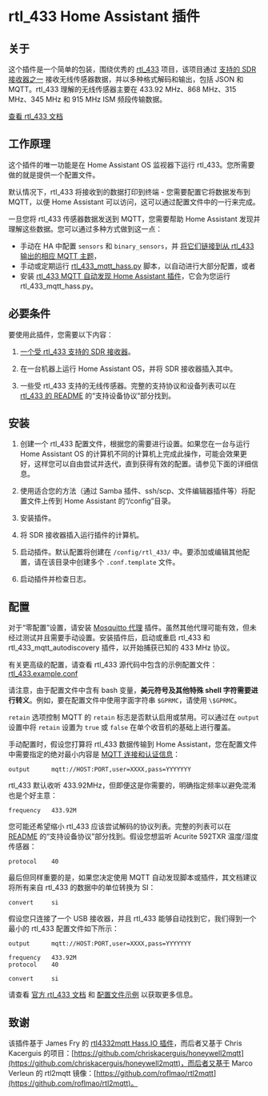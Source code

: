 # rtl_433 Home Assistant 插件

## 关于

这个插件是一个简单的包装，围绕优秀的 [rtl_433](https://github.com/merbanan/rtl_433) 项目，该项目通过 [支持的 SDR 接收器之一](https://triq.org/rtl_433/HARDWARE.html) 接收无线传感器数据，并以多种格式解码和输出，包括 JSON 和 MQTT。rtl_433 理解的无线传感器主要在 433.92 MHz、868 MHz、315 MHz、345 MHz 和 915 MHz ISM 频段传输数据。

[查看 rtl_433 文档](https://triq.org/rtl_433)

## 工作原理

这个插件的唯一功能是在 Home Assistant OS 监视器下运行 rtl_433。您所需要做的就是提供一个配置文件。

默认情况下，rtl_433 将接收到的数据打印到终端 - 您需要配置它将数据发布到 MQTT，以便 Home Assistant 可以访问，这可以通过配置文件中的一行来完成。

一旦您将 rtl_433 传感器数据发送到 MQTT，您需要帮助 Home Assistant 发现并理解这些数据。您可以通过多种方式做到这一点：

  * 手动在 HA 中配置 `sensors` 和 `binary_sensors`，并 [将它们链接到从 rtl_433 输出的相应 MQTT 主题](https://www.home-assistant.io/integrations/sensor.mqtt/)，
  * 手动或定期运行 [rtl_433_mqtt_hass.py](https://github.com/merbanan/rtl_433/tree/master/examples/rtl_433_mqtt_hass.py) 脚本，以自动进行大部分配置，或者
  * 安装 [rtl_433 MQTT 自动发现 Home Assistant 插件](https://github.com/pbkhrv/rtl_433-hass-addons/tree/main/rtl_433_mqtt_autodiscovery)，它会为您运行 rtl_433_mqtt_hass.py。

## 必要条件

 要使用此插件，您需要以下内容：

 1. [一个受 rtl_433 支持的 SDR 接收器](https://triq.org/rtl_433/HARDWARE.html)。

 2. 在一台机器上运行 Home Assistant OS，并将 SDR 接收器插入其中。

 3. 一些受 rtl_433 支持的无线传感器。完整的支持协议和设备列表可以在 [rtl_433 的 README](https://github.com/merbanan/rtl_433/blob/master/README.md) 的“支持设备协议”部分找到。

## 安装

 1. 创建一个 rtl_433 配置文件，根据您的需要进行设置。如果您在一台与运行 Home Assistant OS 的计算机不同的计算机上完成此操作，可能会效果更好，这样您可以自由尝试并迭代，直到获得有效的配置。请参见下面的详细信息。

 2. 使用适合您的方法（通过 Samba 插件、ssh/scp、文件编辑器插件等）将配置文件上传到 Home Assistant 的“/config”目录。

 3. 安装插件。

 5. 将 SDR 接收器插入运行插件的计算机。

 5. 启动插件。默认配置将创建在 `/config/rtl_433/` 中。要添加或编辑其他配置，请在该目录中创建多个 `.conf.template` 文件。

 6. 启动插件并检查日志。

## 配置

对于“零配置”设置，请安装 [Mosquitto 代理](https://github.com/home-assistant/addons/blob/master/mosquitto/DOCS.md) 插件。虽然其他代理可能有效，但未经过测试并且需要手动设置。安装插件后，启动或重启 rtl_433 和 rtl_433_mqtt_autodiscovery 插件，以开始捕获已知的 433 MHz 协议。

有关更高级的配置，请查看 rtl_433 源代码中包含的示例配置文件：[rtl_433.example.conf](https://github.com/merbanan/rtl_433/blob/master/conf/rtl_433.example.conf)

请注意，由于配置文件中含有 bash 变量，**美元符号及其他特殊 shell 字符需要进行转义**。例如，要在配置文件中使用字面字符串 `$GPRMC`，请使用 `\$GPRMC`。

`retain` 选项控制 MQTT 的 `retain` 标志是否默认启用或禁用。可以通过在 `output` 设置中将 `retain` 设置为 `true` 或 `false` 在单个收音机的基础上进行覆盖。

手动配置时，假设您打算将 rtl_433 数据传输到 Home Assistant，您在配置文件中需要指定的绝对最小内容是 [MQTT 连接和认证信息](https://triq.org/rtl_433/OPERATION.html#mqtt-output)：

```
output      mqtt://HOST:PORT,user=XXXX,pass=YYYYYYY
```

rtl_433 默认收听 433.92MHz，但即便这是你需要的，明确指定频率以避免混淆也是个好主意：

```
frequency   433.92M
```

您可能还希望缩小 rtl_433 应该尝试解码的协议列表。完整的列表可以在 [README](https://github.com/merbanan/rtl_433/blob/master/README.md) 的“支持设备协议”部分找到。假设您想监听 Acurite 592TXR 温度/湿度传感器：

```
protocol    40
```

最后但同样重要的是，如果您决定使用 MQTT 自动发现脚本或插件，其文档建议将所有来自 rtl_433 的数据中的单位转换为 SI：

```
convert     si
```

假设您只连接了一个 USB 接收器，并且 rtl_433 能够自动找到它，我们得到一个最小的 rtl_433 配置文件如下所示：

```
output      mqtt://HOST:PORT,user=XXXX,pass=YYYYYYY

frequency   433.92M
protocol    40

convert     si
```

请查看 [官方 rtl_433 文档](https://triq.org/rtl_433) 和 [配置文件示例](https://github.com/merbanan/rtl_433/tree/master/conf) 以获取更多信息。

## 致谢

该插件基于 James Fry 的 [rtl4332mqtt Hass.IO 插件](https://github.com/james-fry/hassio-addons/tree/master/rtl4332mqtt)，而后者又基于 Chris Kacerguis 的项目：[https://github.com/chriskacerguis/honeywell2mqtt](https://github.com/chriskacerguis/honeywell2mqtt)，而后者又基于 Marco Verleun 的 rtl2mqtt 镜像：[https://github.com/roflmao/rtl2mqtt](https://github.com/roflmao/rtl2mqtt)。
